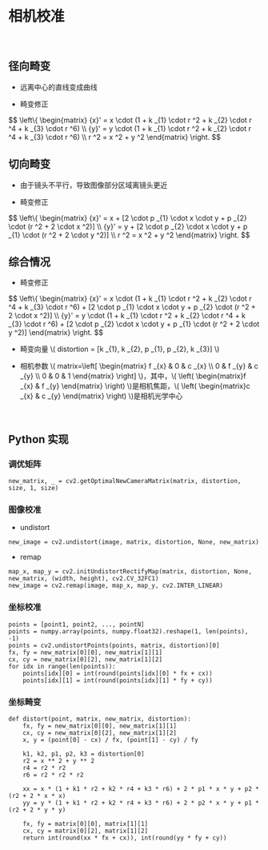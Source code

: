 <script type="text/javascript" src="http://cdn.mathjax.org/mathjax/latest/MathJax.js?config=default"></script>

# 相机校准

&nbsp;

## 径向畸变

- 远离中心的直线变成曲线

- 畸变修正

$$ \\left\\{ \\begin{matrix} {x}' = x \cdot (1 + k _{1} \cdot r ^2 + k _{2} \cdot r ^4 + k _{3} \cdot r ^6) \\\\ {y}' = y \cdot (1 + k _{1} \cdot r ^2 + k _{2} \cdot r ^4 + k _{3} \cdot r ^6) \\\\ r ^2 = x ^2 + y ^2 \\end{matrix} \\right. $$

## 切向畸变

- 由于镜头不平行，导致图像部分区域离镜头更近

- 畸变修正

$$ \\left\\{ \\begin{matrix} {x}' = x + [2 \cdot p _{1} \cdot x \cdot y + p _{2} \cdot (r ^2 + 2 \cdot x ^2)] \\\\ {y}' = y + [2 \cdot p _{2} \cdot x \cdot y + p _{1} \cdot (r ^2 + 2 \cdot y ^2)] \\\\ r ^2 = x ^2 + y ^2 \\end{matrix} \\right. $$

## 综合情况

- 畸变修正

$$ \\left\\{ \\begin{matrix} {x}' = x \cdot (1 + k _{1} \cdot r ^2 + k _{2} \cdot r ^4 + k _{3} \cdot r ^6) + [2 \cdot p _{1} \cdot x \cdot y + p _{2} \cdot (r ^2 + 2 \cdot x ^2)] \\\\ {y}' = y \cdot (1 + k _{1} \cdot r ^2 + k _{2} \cdot r ^4 + k _{3} \cdot r ^6) + [2 \cdot p _{2} \cdot x \cdot y + p _{1} \cdot (r ^2 + 2 \cdot y ^2)]  \\end{matrix} \\right. $$

- 畸变向量 \\( distortion = [k \_{1}, k \_{2}, p \_{1}, p \_{2}, k \_{3}] \\)

- 相机参数 \\( matrix=\\left[ \\begin{matrix} f \_{x} & 0 & c \_{x} \\\\ 0 & f \_{y} & c \_{y} \\\\ 0 & 0 & 1 \\end{matrix} \\right] \\)，其中，\\( \\left( \\begin{matrix}f \_{x} & f \_{y} \\end{matrix} \\right) \\)是相机焦距，\\( \\left( \\begin{matrix}c \_{x} & c \_{y} \\end{matrix} \\right) \\)是相机光学中心

&nbsp;

## Python 实现

### 调优矩阵

```
new_matrix, _ = cv2.getOptimalNewCameraMatrix(matrix, distortion, size, 1, size)
```

### 图像校准

- undistort

```
new_image = cv2.undistort(image, matrix, distortion, None, new_matrix)
```

- remap

```
map_x, map_y = cv2.initUndistortRectifyMap(matrix, distortion, None, new_matrix, (width, height), cv2.CV_32FC1)
new_image = cv2.remap(image, map_x, map_y, cv2.INTER_LINEAR)
```

### 坐标校准

```
points = [point1, point2, ..., pointN]
points = numpy.array(points, numpy.float32).reshape(1, len(points), -1)
points = cv2.undistortPoints(points, matrix, distortion)[0]
fx, fy = new_matrix[0][0], new_matrix[1][1]
cx, cy = new_matrix[0][2], new_matrix[1][2]
for idx in range(len(points)):
	points[idx][0] = int(round(points[idx][0] * fx + cx))
	points[idx][1] = int(round(points[idx][1] * fy + cy))
```

### 坐标畸变

```
def distort(point, matrix, new_matrix, distortion):
	fx, fy = new_matrix[0][0], new_matrix[1][1]
	cx, cy = new_matrix[0][2], new_matrix[1][2]
	x, y = (point[0] - cx) / fx, (point[1] - cy) / fy
	
	k1, k2, p1, p2, k3 = distortion[0]
	r2 = x ** 2 + y ** 2
	r4 = r2 * r2
	r6 = r2 * r2 * r2
		
	xx = x * (1 + k1 * r2 + k2 * r4 + k3 * r6) + 2 * p1 * x * y + p2 * (r2 + 2 * x * x)
	yy = y * (1 + k1 * r2 + k2 * r4 + k3 * r6) + 2 * p2 * x * y + p1 * (r2 + 2 * y * y)
	
	fx, fy = matrix[0][0], matrix[1][1]
	cx, cy = matrix[0][2], matrix[1][2]
	return int(round(xx * fx + cx)), int(round(yy * fy + cy))
```